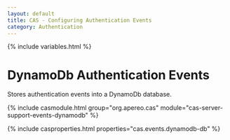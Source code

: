 ```yaml
---
layout: default
title: CAS - Configuring Authentication Events
category: Authentication
---
```

{% include variables.html %}

# DynamoDb Authentication Events

Stores authentication events into a DynamoDb database.

{% include casmodule.html group="org.apereo.cas" module="cas-server-support-events-dynamodb" %}

{% include casproperties.html properties="cas.events.dynamodb-db" %}

